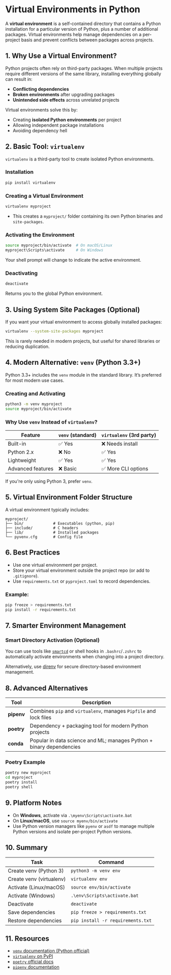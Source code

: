 # Virtual Environments in Python

A **virtual environment** is a self-contained directory that contains a Python installation for a particular version of Python, plus a number of additional packages. Virtual environments help manage dependencies on a per-project basis and prevent conflicts between packages across projects.

## 1. Why Use a Virtual Environment?

Python projects often rely on third-party packages. When multiple projects require different versions of the same library, installing everything globally can result in:

- **Conflicting dependencies**
- **Broken environments** after upgrading packages
- **Unintended side effects** across unrelated projects

Virtual environments solve this by:

- Creating **isolated Python environments** per project
- Allowing independent package installations
- Avoiding dependency hell

## 2. Basic Tool: `virtualenv`

`virtualenv` is a third-party tool to create isolated Python environments.

### Installation

```bash
pip install virtualenv
```

### Creating a Virtual Environment

```bash
virtualenv myproject
```

- This creates a `myproject/` folder containing its own Python binaries and `site-packages`.

### Activating the Environment

```bash
source myproject/bin/activate  # On macOS/Linux
myproject\Scripts\activate     # On Windows
```

Your shell prompt will change to indicate the active environment.

### Deactivating

```bash
deactivate
```

Returns you to the global Python environment.

## 3. Using System Site Packages (Optional)

If you want your virtual environment to access globally installed packages:

```bash
virtualenv --system-site-packages myproject
```

This is rarely needed in modern projects, but useful for shared libraries or reducing duplication.

## 4. Modern Alternative: `venv` (Python 3.3+)

Python 3.3+ includes the `venv` module in the standard library. It’s preferred for most modern use cases.

### Creating and Activating

```bash
python3 -m venv myproject
source myproject/bin/activate
```

### Why Use `venv` Instead of `virtualenv`?

| Feature           | `venv` (standard) | `virtualenv` (3rd party) |
| ----------------- | ----------------- | ------------------------ |
| Built-in          | ✅ Yes            | ❌ Needs install         |
| Python 2.x        | ❌ No             | ✅ Yes                   |
| Lightweight       | ✅ Yes            | ✅ Yes                   |
| Advanced features | ❌ Basic          | ✅ More CLI options      |

If you're only using Python 3, prefer `venv`.

## 5. Virtual Environment Folder Structure

A virtual environment typically includes:

```
myproject/
├── bin/             # Executables (python, pip)
├── include/         # C headers
├── lib/             # Installed packages
└── pyvenv.cfg       # Config file
```

## 6. Best Practices

- Use one virtual environment per project.
- Store your virtual environment outside the project repo (or add to `.gitignore`).
- Use `requirements.txt` or `pyproject.toml` to record dependencies.

### Example:

```bash
pip freeze > requirements.txt
pip install -r requirements.txt
```

## 7. Smarter Environment Management

### Smart Directory Activation (Optional)

You can use tools like [`smartcd`](https://github.com/cxreg/smartcd) or shell hooks in `.bashrc`/`.zshrc` to automatically activate environments when changing into a project directory.

Alternatively, use [direnv](https://direnv.net/) for secure directory-based environment management.

## 8. Advanced Alternatives

| Tool       | Description                                                          |
| ---------- | -------------------------------------------------------------------- |
| **pipenv** | Combines `pip` and `virtualenv`, manages `Pipfile` and lock files    |
| **poetry** | Dependency + packaging tool for modern Python projects               |
| **conda**  | Popular in data science and ML; manages Python + binary dependencies |

### Poetry Example

```bash
poetry new myproject
cd myproject
poetry install
poetry shell
```

## 9. Platform Notes

- On **Windows**, activate via `.\myenv\Scripts\activate.bat`
- On **Linux/macOS**, use `source myenv/bin/activate`
- Use Python version managers like `pyenv` or `asdf` to manage multiple Python versions and isolate per-project Python versions.

## 10. Summary

| Task                     | Command                           |
| ------------------------ | --------------------------------- |
| Create venv (Python 3)   | `python3 -m venv env`             |
| Create venv (virtualenv) | `virtualenv env`                  |
| Activate (Linux/macOS)   | `source env/bin/activate`         |
| Activate (Windows)       | `.\env\Scripts\activate.bat`      |
| Deactivate               | `deactivate`                      |
| Save dependencies        | `pip freeze > requirements.txt`   |
| Restore dependencies     | `pip install -r requirements.txt` |

## 11. Resources

- [`venv` documentation (Python official)](https://docs.python.org/3/library/venv.html)
- [`virtualenv` on PyPI](https://pypi.org/project/virtualenv/)
- [`poetry` official docs](https://python-poetry.org/)
- [`pipenv` documentation](https://pipenv.pypa.io/en/latest/)
